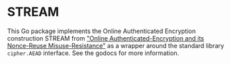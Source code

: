 # STREAM

This Go package implements the Online Authenticated Encryption construction STREAM from
["Online Authenticated-Encryption and its Nonce-Reuse Misuse-Resistance"](https://eprint.iacr.org/2015/189.pdf)
as a wrapper around the standard library `cipher.AEAD` interface. See the godocs for
more information.

